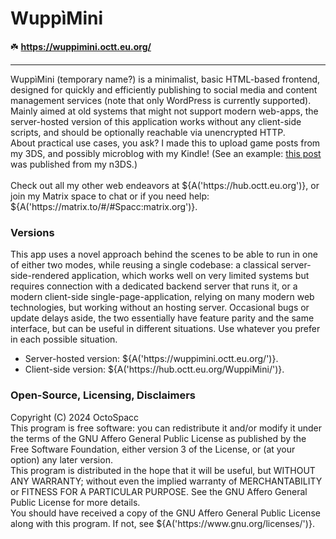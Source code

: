 # WuppìMini

☘️ **<https://wuppimini.octt.eu.org/>**

---

<p>
    WuppìMini (temporary name?) is a minimalist, basic HTML-based frontend, designed for quickly and efficiently publishing to social media and content management services (note that only WordPress is currently supported).
    <br/>
    Mainly aimed at old systems that might not support modern web-apps, the server-hosted version of this application works without any client-side scripts, and should be optionally reachable via unencrypted HTTP.
    <br/>
    About practical use cases, you ask? I made this to upload game posts from my 3DS, and possibly microblog with my Kindle! (See an example: <a href="https://octospacc.altervista.org/2024/02/09/test-wuppimini/">this post</a> was published from my n3DS.)
    <br/><br/>
    Check out all my other web endeavors at ${A('https://hub.octt.eu.org')}, or join my Matrix space to chat or if you need help: ${A('https://matrix.to/#/#Spacc:matrix.org')}.
</p>
<h3 id="h-versions">Versions</h3>
<p>
    This app uses a novel approach behind the scenes to be able to run in one of either two modes, while reusing a single codebase: a classical server-side-rendered application, which works well on very limited systems but requires connection with a dedicated backend server that runs it, or a modern client-side single-page-application, relying on many modern web technologies, but working without an hosting server. Occasional bugs or update delays aside, the two essentially have feature parity and the same interface, but can be useful in different situations. Use whatever you prefer in each possible situation.
</p>
<ul>
    <li>Server-hosted version: ${A('https://wuppimini.octt.eu.org/')}.</li>
    <li>Client-side version: ${A('https://hub.octt.eu.org/WuppiMini/')}.</li>
</ul>
<h3 id="h-floss">Open-Source, Licensing, Disclaimers</h3>
<p>
    Copyright (C) 2024 OctoSpacc
    <br/>
    This program is free software: you can redistribute it and/or modify
    it under the terms of the GNU Affero General Public License as
    published by the Free Software Foundation, either version 3 of the
    License, or (at your option) any later version.
    <br/>
    This program is distributed in the hope that it will be useful,
    but WITHOUT ANY WARRANTY; without even the implied warranty of
    MERCHANTABILITY or FITNESS FOR A PARTICULAR PURPOSE.  See the
    GNU Affero General Public License for more details.
    <br/>
    You should have received a copy of the GNU Affero General Public License
    along with this program. If not, see ${A('https://www.gnu.org/licenses/')}.
</p>
